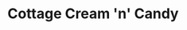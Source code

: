 ---
title: "Cottage Cream 'n' Candy"
url: /llangollen/cottage-cream-n-candy/
shop: confectionery
---